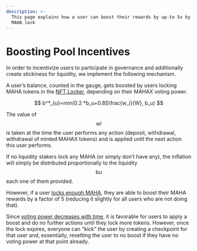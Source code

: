 ```yaml
---
description: >-
  This page explains how a user can boost their rewards by up-to 5x by holding a
  MAHA lock
---
```


# Boosting Pool Incentives

In order to incentivize users to participate in governance and additionally create stickiness for liquidity, we implement the following mechanism.&#x20;

A user’s balance, counted in the gauge, gets boosted by users locking MAHA tokens in the [NFT Locker](locking-mechanism.md), depending on their MAHAX voting power.&#x20;

$$
b^*_{u}=min(0.2 *b_u+0.8S\frac{w_i}{W}, 
 b_u)
$$

The value of $$wi$$ is taken at the time the user performs any action (deposit, withdrawal, withdrawal of minted MAHAX tokens) and is applied until the next action this user performs.

If no liquidity stakers lock any MAHA (or simply don’t have any), the inflation will simply be distributed proportionally to the liquidity $$bu$$ each one of them provided.&#x20;

However, if a user [locks enough MAHA](locking-mechanism.md), they are able to boost their MAHA rewards by a factor of 5 (reducing it slightly for all users who are not doing that).

Since [voting power decreases with time](broken-reference), it is favorable for users to apply a boost and do no further actions until they lock more tokens. However, once the lock expires, everyone can “kick” the user by creating a checkpoint for that user and, essentially, resetting the user to no boost if they have no voting power at that point already.
